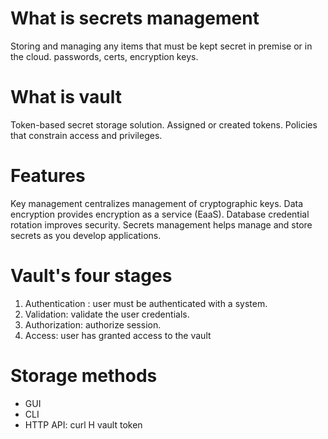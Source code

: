 # What is secrets management

Storing and managing any items that must be kept secret in premise or in the cloud.
passwords, certs, encryption keys.

# What is vault

Token-based secret storage solution.
Assigned or created tokens.
Policies that constrain access and privileges.

# Features

Key management centralizes management of cryptographic keys.
Data encryption provides encryption as a service (EaaS).
Database credential rotation improves security.
Secrets management helps manage and store secrets as you develop applications.

# Vault's four stages

1. Authentication : user must be authenticated with a system.
2. Validation: validate the user credentials.
3. Authorization: authorize session.
4. Access: user has granted access to the vault

# Storage methods

* GUI 
* CLI
* HTTP API: curl H vault token
